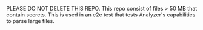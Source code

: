 PLEASE DO NOT DELETE THIS REPO.
This repo consist of files > 50 MB that contain secrets. This is used in an e2e test that tests Analyzer's capabilities to parse large files.
